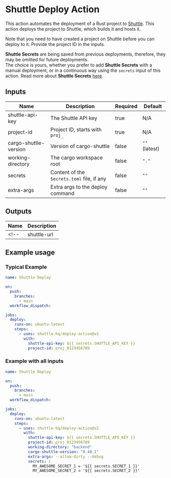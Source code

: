 # Shuttle Deploy Action

This action automates the deployment of a Rust project to [Shuttle](https://www.shuttle.dev/). This action deploys the project to Shuttle, which builds it and hosts it.

Note that you need to have created a project on Shuttle before you can deploy to it. Provide the project ID in the inputs.

**Shuttle Secrets** are being saved from previous deployments, therefore, they may be omitted for future deployments.  
The choice is yours, whether you prefer to add **Shuttle Secrets** with a manual deployment, or in a continuous way using the `secrets` input of this action.
Read more about **Shuttle Secrets** [here](https://docs.shuttle.rs/resources/shuttle-secrets).

## Inputs

| Name                  | Description | Required | Default |
|-----------------------| --- | --- | --- |
| shuttle-api-key       | The Shuttle API key | true | N/A |
| project-id            | Project ID, starts with `proj_` | true | N/A |
| cargo-shuttle-version | Version of cargo-shuttle | false | `""` (latest) |
| working-directory     | The cargo workspace root | false | `"."` |
| secrets               | Content of the `Secrets.toml` file, if any | false | `""` |
| extra-args            | Extra args to the deploy command | false | `""` |

## Outputs

| Name | Description |
| --- | --- |
<!-- | shuttle-url | The URL of the deployed project | -->

## Example usage

### Typical Example

```yaml
name: Shuttle Deploy

on:
  push:
    branches:
      - main
  workflow_dispatch:

jobs:
  deploy:
    runs-on: ubuntu-latest
    steps:
      - uses: shuttle-hq/deploy-action@v2
        with:
          shuttle-api-key: ${{ secrets.SHUTTLE_API_KEY }}
          project-id: proj_0123456789
```

### Example with all inputs

```yaml
name: Shuttle Deploy

on:
  push:
    branches:
      - main
  workflow_dispatch:

jobs:
  deploy:
    runs-on: ubuntu-latest
    steps:
      - uses: shuttle-hq/deploy-action@v2
        with:
          shuttle-api-key: ${{ secrets.SHUTTLE_API_KEY }}
          project-id: proj_0123456789
          working-directory: "backend"
          cargo-shuttle-version: "0.48.1"
          extra-args: --allow-dirty --debug
          secrets: |
            MY_AWESOME_SECRET_1 = '${{ secrets.SECRET_1 }}'
            MY_AWESOME_SECRET_2 = '${{ secrets.SECRET_2 }}'
```
